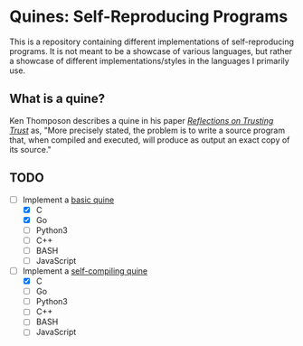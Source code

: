# Quines: Self-Reproducing Programs

This is a repository containing different implementations of
self-reproducing programs. It is not meant to be a showcase of various
languages, but rather a showcase of different implementations/styles in
the languages I primarily use.

## What is a quine?

Ken Thomposon describes a quine in his paper [*Reflections on Trusting
Trust*](https://github.com/oglinuk/ken-thompsons-rott-quine/blob/master/rott.pdf)
as, "More precisely stated, the problem is to write a source program
that, when compiled and executed, will produce as output an exact copy of
its source."

## TODO

* [ ] Implement a [basic quine](basic)
	* [X] C
	* [X] Go
	* [ ] Python3
	* [ ] C++
	* [ ] BASH
	* [ ] JavaScript

* [ ] Implement a [self-compiling quine](self-compiling)
	* [X] C
	* [ ] Go
	* [ ] Python3
	* [ ] C++
	* [ ] BASH
	* [ ] JavaScript
